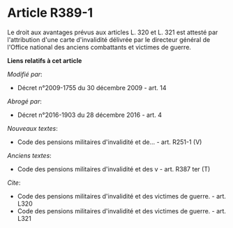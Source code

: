 # Article R389-1

Le droit aux avantages prévus aux articles L. 320 et L. 321 est attesté par l'attribution d'une carte d'invalidité délivrée
par le directeur général de l'Office national des anciens combattants et victimes de guerre.

**Liens relatifs à cet article**

_Modifié par_:

  - Décret n°2009-1755 du 30 décembre 2009 - art. 14

_Abrogé par_:

  - Décret n°2016-1903 du 28 décembre 2016 - art. 4

_Nouveaux textes_:

  - Code des pensions militaires d'invalidité et de... - art. R251-1 (V)

_Anciens textes_:

  - Code des pensions militaires d'invalidité et des v - art. R387 ter (T)

_Cite_:

  - Code des pensions militaires d'invalidité et des victimes de guerre. - art. L320
  - Code des pensions militaires d'invalidité et des victimes de guerre. - art. L321
